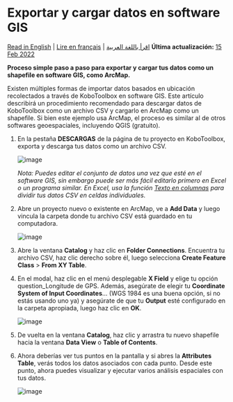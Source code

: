 # Exportar y cargar datos en software GIS
<a href="../upload_to_gis.html">Read in English</a> | <a href="../fr/upload_to_gis.html">Lire en français</a> | <a href="../ar/upload_to_gis.html">اقرأ باللغة العربية</a>
**Última actualización:** <a href="https://github.com/kobotoolbox/docs/blob/511ea4cb3c698a4b45e7c2b4efd1af4e356e811f/source/upload_to_gis.md" class="reference">15 Feb 2022</a>

**Proceso simple paso a paso para exportar y cargar tus datos como un shapefile en
software GIS, como ArcMap.**

Existen múltiples formas de importar datos basados en ubicación recolectados a través de
KoboToolbox en software GIS. Este artículo describirá un procedimiento recomendado
para descargar datos de KoboToolbox como un archivo CSV y cargarlo en ArcMap como un
shapefile. Si bien este ejemplo usa ArcMap, el proceso es similar al de
otros softwares geoespaciales, incluyendo QGIS (gratuito).

1. En la pestaña **DESCARGAS** de la página de tu proyecto en KoboToolbox, exporta y
   descarga tus datos como un archivo CSV.

    ![image](/images/upload_to_gis/saveas_csv.jpg)

    _Nota: Puedes editar el conjunto de datos una vez que esté en el software GIS, sin embargo puede
    ser más fácil editarlo primero en Excel o un programa similar. En Excel, usa la
    función [Texto en columnas](https://support.office.com/en-us/article/split-a-cell-f1804d0c-e180-4ed0-a2ae-973a0b7c6a23)
    para dividir tus datos CSV en celdas individuales._

2. Abre un proyecto nuevo o existente en ArcMap, ve a **Add Data** y luego vincula
   la carpeta donde tu archivo CSV está guardado en tu computadora.

    ![image](/images/upload_to_gis/find_file.jpg)

3. Abre la ventana **Catalog** y haz clic en **Folder Connections**. Encuentra tu
   archivo CSV, haz clic derecho sobre él, luego selecciona **Create Feature Class** > **From XY
   Table**.

4. En el modal, haz clic en el menú desplegable **X Field** y elige tu opción
   question_Longitude de GPS. Además, asegúrate de elegir tu **Coordinate System
   of Input Coordinates**... (WGS 1984 es una buena opción, si no estás usando uno
   ya) y asegúrate de que tu **Output** esté configurado en la carpeta apropiada, luego
   haz clic en **OK**.

    ![image](/images/upload_to_gis/create_feature.jpg)

5. De vuelta en la ventana **Catalog**, haz clic y arrastra tu nuevo shapefile hacia
   la ventana **Data View** o **Table of Contents**.

6. Ahora deberías ver tus puntos en la pantalla y si abres la **Attributes
   Table**, verás todos los datos asociados con cada punto. Desde este
   punto, ahora puedes visualizar y ejecutar varios análisis espaciales con tus datos.

    ![image](/images/upload_to_gis/dataview_table.jpg)